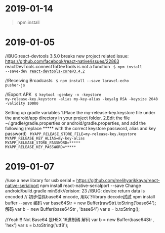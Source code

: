 2019-01-14
=============
> npm install


2019-01-05
=============

//BUG:react-devtools 3.5.0 breaks new project
related issue: https://github.com/facebook/react-native/issues/22863
reactDevTools.connectToDevTools is not a function
<code>
$ npm install --save-dev react-devtools-core@3.4.2
</code>

//Receiving Broadcasts
<code>
$ npm install --save laravel-echo pusher-js
</code>

//Export APK
<code>
$ keytool -genkey -v -keystore my-release-key.keystore -alias my-key-alias -keyalg RSA -keysize 2048 -validity 10000
</code>

Setting up gradle variables
1.Place the my-release-key.keystore file under the android/app directory in your project folder.
2.Edit the file ~/.gradle/gradle.properties or android/gradle.properties, and add the following (replace ***** with the correct keystore password, alias and key password)
<code>
MYAPP_RELEASE_STORE_FILE=my-release-key.keystore
MYAPP_RELEASE_KEY_ALIAS=my-key-alias
MYAPP_RELEASE_STORE_PASSWORD=*****
MYAPP_RELEASE_KEY_PASSWORD=*****
</code>


2019-01-07
=============

//use a new library for usb serial =
https://github.com/melihyarikkaya/react-native-serialport
npm install react-native-serialport --save
Change android/build.gradle minSdkVerision: 23
//BUG: device return data is encoded
// 初步估係base64 encode, 用以下library decode試試
npm install buffer --save
编码 var base64Str = new Buffer(rawStr).toString('base64');
解码 var b = new Buffer(base64Str , 'base64')
var s = b.toString();

//Yeah!!! Not Base64 是HEX 16進制碼
解码 var b = new Buffer(base64Str , 'hex')
var s = b.toString('utf8');
